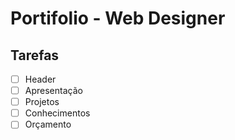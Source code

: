 # Portifolio - Web Designer 

## Tarefas

- [ ] Header
- [ ] Apresentação 
- [ ] Projetos
- [ ] Conhecimentos 
- [ ] Orçamento
